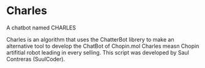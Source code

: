 # Charles
A chatbot named CHARLES

Charles is an algorithm that uses the ChatterBot librery 
to make an alternative tool to develop the ChatBot of 
Chopin.mol Charles measn Chopin artifitial robot leading
in every selling. This script was developed by Saul
Contreras (SuulCoder).
